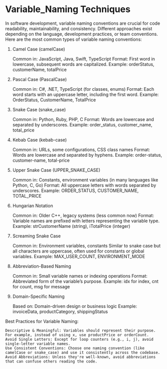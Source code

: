 # Variable_Naming Techniques

In software development, variable naming conventions are crucial for code readability, maintainability, and consistency. Different approaches exist depending on the language, development practices, or team conventions. Here are the most common types of variable naming conventions:
1. Camel Case (camelCase)

    Common in: JavaScript, Java, Swift, TypeScript
    Format: First word in lowercase, subsequent words are capitalized.
    Example: orderStatus, customerName, totalPrice

2. Pascal Case (PascalCase)

    Common in: C#, .NET, TypeScript (for classes, enums)
    Format: Each word starts with an uppercase letter, including the first word.
    Example: OrderStatus, CustomerName, TotalPrice

3. Snake Case (snake_case)

    Common in: Python, Ruby, PHP, C
    Format: Words are lowercase and separated by underscores.
    Example: order_status, customer_name, total_price

4. Kebab Case (kebab-case)

    Common in: URLs, some configurations, CSS class names
    Format: Words are lowercase and separated by hyphens.
    Example: order-status, customer-name, total-price

5. Upper Snake Case (UPPER_SNAKE_CASE)

    Common in: Constants, environment variables (in many languages like Python, C, Go)
    Format: All uppercase letters with words separated by underscores.
    Example: ORDER_STATUS, CUSTOMER_NAME, TOTAL_PRICE

6. Hungarian Notation

    Common in: Older C++, legacy systems (less common now)
    Format: Variable names are prefixed with letters representing the variable type.
    Example: strCustomerName (string), iTotalPrice (integer)

7. Screaming Snake Case

    Common in: Environment variables, constants
    Similar to snake case but all characters are uppercase, often used for constants or global variables.
    Example: MAX_USER_COUNT, ENVIRONMENT_MODE

8. Abbreviation-Based Naming

    Common in: Small variable names or indexing operations
    Format: Abbreviated form of the variable’s purpose.
    Example: idx for index, cnt for count, msg for message

9. Domain-Specific Naming

    Based on: Domain-driven design or business logic
    Example: invoiceData, productCategory, shippingStatus

Best Practices for Variable Naming:

    Descriptive & Meaningful: Variables should represent their purpose. For example, instead of using x, use productPrice or orderCount.
    Avoid Single Letters: Except for loop counters (e.g., i, j), avoid single-letter variable names.
    Use Consistent Conventions: Choose one naming convention (like camelCase or snake_case) and use it consistently across the codebase.
    Avoid Abbreviations: Unless they're well-known, avoid abbreviations that can confuse others reading the code.
